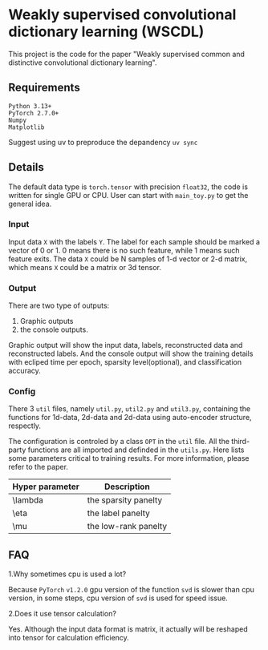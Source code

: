# Weakly supervised convolutional dictionary learning (WSCDL)

This project is the code for the paper "Weakly supervised common and distinctive convolutional dictionary learning". 
## Requirements
```
Python 3.13+
PyTorch 2.7.0+
Numpy
Matplotlib
```
Suggest using uv to preproduce the depandency
`uv sync`
## Details
The default data type is `torch.tensor` with precision `float32`, the code is written for single GPU or CPU.
User can start with `main_toy.py` to get the general idea.

### Input
Input data `X` with the labels `Y`. The label for each sample should be marked a vector of 0 or 1. 0 means there is no such feature, while 1 means such feature exits.
The data `X` could be N samples of 1-d vector or 2-d matrix, which means `X` could be a matrix or 3d tensor.

### Output
There are two type of outputs: 
1. Graphic outputs
2. the console outputs. 

Graphic output will show the input data, labels, reconstructed data and reconstructed labels. 
And the console output will show the training details with ecliped time per epoch, sparsity level(optional), and classification accuracy.

### Config
There 3 `util` files, namely `util.py`, `util2.py` and `util3.py`, containing the functions for 1d-data, 2d-data and 2d-data using auto-encoder structure, respectly.

The configuration is controled by a class `OPT` in the `util` file. All the third-party functions are all imported and definded in the `utils.py`.
Here lists some parameters critical to training results. For more information, please refer to the paper.

| Hyper parameter | Description |
| --------------- | ----------- |
| \lambda | the sparsity panelty |
| \eta | the label panelty |
| \mu | the low-rank panelty |

## FAQ
1.Why sometimes cpu is used a lot?

Because `PyTorch` `v1.2.0` gpu version of the function `svd` is slower than cpu version, in some steps, cpu version of `svd` is used for speed issue.

2.Does it use tensor calculation?

Yes. Although the input data format is matrix, it actually will be reshaped into tensor for calculation efficiency.

